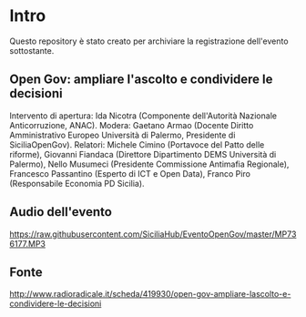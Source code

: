# Intro
Questo repository è stato creato per archiviare la registrazione dell'evento sottostante.

## Open Gov: ampliare l'ascolto e condividere le decisioni

Intervento di apertura: Ida Nicotra (Componente dell'Autorità Nazionale Anticorruzione, ANAC). Modera: Gaetano Armao (Docente Diritto Amministrativo Europeo Università di Palermo, Presidente di SiciliaOpenGov). Relatori: Michele Cimino (Portavoce del Patto delle riforme), Giovanni Fiandaca (Direttore Dipartimento DEMS Università di Palermo), Nello Musumeci (Presidente Commissione Antimafia Regionale), Francesco Passantino (Esperto di ICT e Open Data), Franco Piro (Responsabile Economia PD Sicilia).
## Audio dell'evento
https://raw.githubusercontent.com/SiciliaHub/EventoOpenGov/master/MP736177.MP3
## Fonte
http://www.radioradicale.it/scheda/419930/open-gov-ampliare-lascolto-e-condividere-le-decisioni

